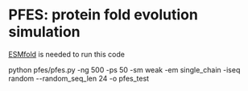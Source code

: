 # PFES: protein fold evolution simulation

[ESMfold](https://github.com/facebookresearch/esm) is needed to run this code

python pfes/pfes.py  -ng 500 -ps 50 -sm weak -em single_chain  -iseq random --random_seq_len 24 -o pfes_test
